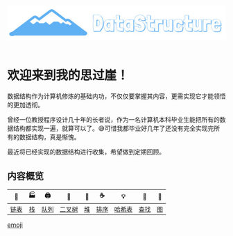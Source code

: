 <div align="center">
    <img src="pics/logo.jpg" width="550px">
    <br>
    <br>
</div>

# 欢迎来到我的思过崖！

数据结构作为计算机修炼的基础内功，不仅仅要掌握其内容，更需实现它才能领悟的更加透彻。

曾经一位教授程序设计几十年的长者说，作为一名计算机本科毕业生能把所有的数据结构都实现一遍，就算可以了。:sweat_smile:可惜我都毕业好几年了还没有完全实现完所有的数据结构，真是惭愧。

最近将已经实现的数据结构进行收集，希望做到定期回顾。

## 内容概览

| :link: | :factory: | :printer: | :christmas_tree: | :floppy_disk: | :coffee: | :bulb: | :hammer: | :speak_no_evil: |
| :--------: | :---------: | :---------: | :---------: | :---------:| :---------: | :-------: | :-------:| :------:|
| [链表](#链表-pencil2) | [栈](#栈-computer) | [队列](#队列-cloud) | [二叉树](#二叉树-couple) | [堆](#堆-floppy_disk) | [排序](#排序-coffee) | [哈希表](#哈希表-bulb)| [查找](#查找-hammer) | [图](#图-speak_no_evil) |

[emoji](https://emojipedia.org/)

